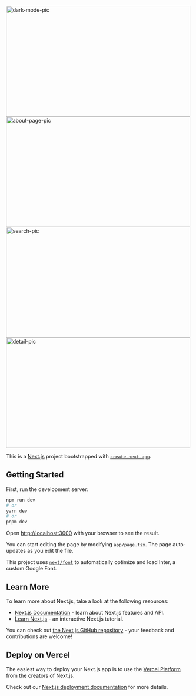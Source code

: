 <img src="https://github.com/oguzhansandi/IMDB-/assets/68343552/83a98dfa-cd0d-4042-8b1f-15900c1ff461" alt="dark-mode-pic" width="500" height="300">
<img src="https://github.com/oguzhansandi/IMDB-/assets/68343552/dcc9891b-49a2-4144-a269-f948fca8f198" alt="about-page-pic" width="500" height="300">
<img src="https://github.com/oguzhansandi/IMDB-/assets/68343552/a08a4d5c-d02d-44ef-8cb3-f8c559bbc2bd" alt="search-pic" width="500" height="300">
<img src="https://github.com/oguzhansandi/IMDB-/assets/68343552/f034d6e0-4c82-43a7-9a0f-51c7d7c5efd2" alt="detail-pic" width="500" height="300">





This is a [Next.js](https://nextjs.org/) project bootstrapped with [`create-next-app`](https://github.com/vercel/next.js/tree/canary/packages/create-next-app).

## Getting Started

First, run the development server:

```bash
npm run dev
# or
yarn dev
# or
pnpm dev
```

Open [http://localhost:3000](http://localhost:3000) with your browser to see the result.

You can start editing the page by modifying `app/page.tsx`. The page auto-updates as you edit the file.

This project uses [`next/font`](https://nextjs.org/docs/basic-features/font-optimization) to automatically optimize and load Inter, a custom Google Font.

## Learn More

To learn more about Next.js, take a look at the following resources:

- [Next.js Documentation](https://nextjs.org/docs) - learn about Next.js features and API.
- [Learn Next.js](https://nextjs.org/learn) - an interactive Next.js tutorial.

You can check out [the Next.js GitHub repository](https://github.com/vercel/next.js/) - your feedback and contributions are welcome!

## Deploy on Vercel

The easiest way to deploy your Next.js app is to use the [Vercel Platform](https://vercel.com/new?utm_medium=default-template&filter=next.js&utm_source=create-next-app&utm_campaign=create-next-app-readme) from the creators of Next.js.

Check out our [Next.js deployment documentation](https://nextjs.org/docs/deployment) for more details.

